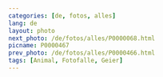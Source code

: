 ```yaml
---
categories: [de, fotos, alles]
lang: de
layout: photo
next_photo: /de/fotos/alles/P0000068.html
picname: P0000467
prev_photo: /de/fotos/alles/P0000466.html
tags: [Animal, Fotofalle, Geier]
---
```

